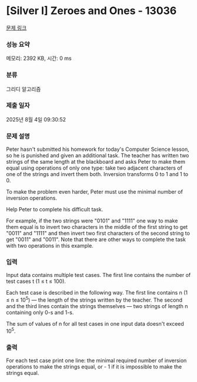# [Silver I] Zeroes and Ones - 13036 

[문제 링크](https://www.acmicpc.net/problem/13036) 

### 성능 요약

메모리: 2392 KB, 시간: 0 ms

### 분류

그리디 알고리즘

### 제출 일자

2025년 8월 4일 09:30:52

### 문제 설명

<p>Peter hasn't submitted his homework for today's Computer Science lesson, so he is punished and given an additional task. The teacher has written two strings of the same length at the blackboard and asks Peter to make them equal using operations of only one type: take two adjacent characters of one of the strings and invert them both. Inversion transforms 0 to 1 and 1 to 0.</p>

<p>To make the problem even harder, Peter must use the minimal number of inversion operations.</p>

<p>Help Peter to complete his difficult task.</p>

<p>For example, if the two strings were "0101" and "1111" one way to make them equal is to invert two characters in the middle of the first string to get "0011" and "1111" and then invert two first characters of the second string to get "0011" and "0011". Note that there are other ways to complete the task with two operations in this example.</p>

### 입력 

 <p>Input data contains multiple test cases. The first line contains the number of test cases t (1 ≤ t ≤ 100).</p>

<p>Each test case is described in the following way. The first line contains n (1 ≤ n ≤ 10<sup>5</sup>) — the length of the strings written by the teacher. The second and the third lines contain the strings themselves — two strings of length n containing only 0-s and 1-s.</p>

<p>The sum of values of n for all test cases in one input data doesn't exceed 10<sup>5</sup>.</p>

### 출력 

 <p>For each test case print one line: the minimal required number of inversion operations to make the strings equal, or - 1 if it is impossible to make the strings equal.</p>

<p> </p>


